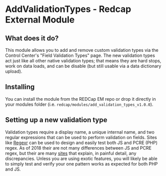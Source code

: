 # AddValidationTypes - Redcap External Module

## What does it do?

This module allows you to add and remove custom validation types via the Control Center's "Field Validation Types" page. The new validation types act just like all other native validation types; that means they are hard stops, work on data loads, and can be disable (but still usable via a data dictionary upload).

## Installing

You can install the module from the REDCap EM repo or drop it directly in your modules folder (i.e. `redcap/modules/add_validation_types_v1.0.0`).

## Setting up a new validation type

Validation types require a display name, a unique internal name, and two regular expressions that can be used to perform validation on fields. Sites like [Regexr](https://regexr.com/) can be used to design and easily test both JS and PCRE (PHP) regex. As of 2018 their are not many differences between JS and PCRE regex, but their are many [sites](https://gist.github.com/CMCDragonkai/6c933f4a7d713ef712145c5eb94a1816) that explain, in painful detail, any discrepancies. Unless you are using exotic features, you will likely be able to simply test and verify your one pattern works as expected for both PHP and JS.
